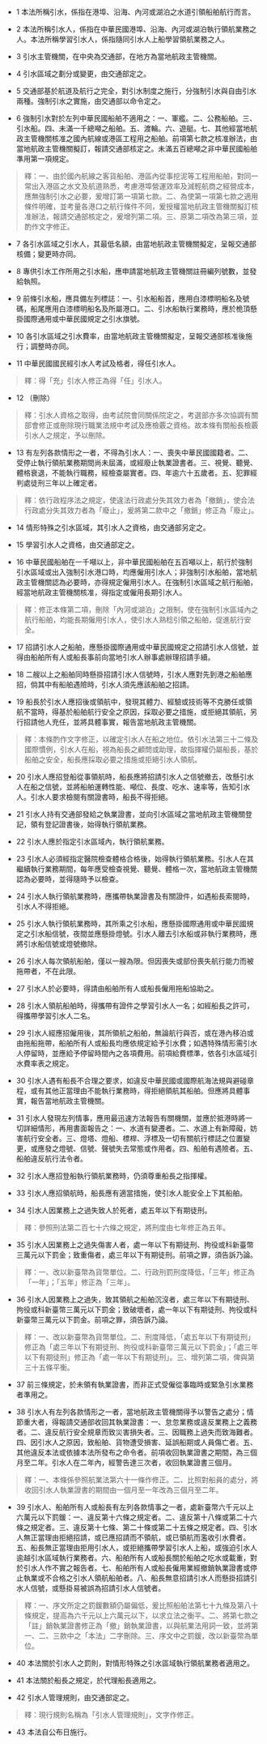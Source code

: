 * 1 本法所稱引水，係指在港埠、沿海、內河或湖泊之水道引領船舶航行而言。

* 2 本法所稱引水人，係指在中華民國港埠、沿海、內河或湖泊執行領航業務之人。本法所稱學習引水人，係指隨同引水人上船學習領航業務之人。

* 3 引水主管機關，在中央為交通部，在地方為當地航政主管機關。

* 4 引水區域之劃分或變更，由交通部定之。

* 5 交通部基於航道及航行之完全，對引水制度之施行，分強制引水與自由引水兩種。強制引水之實施，由交通部以命令定之。

* 6 強制引水對於左列中華民國船舶不適用之：一、軍艦。二、公務船舶。三、引水船。四、未滿一千總噸之船舶。五、渡輪。六、遊艇。七、其他經當地航政主管機關核准之國內航線或港區工程用之船舶。前項第七款之核准辦法，由當地航政主管機關擬訂，報請交通部核定之。未滿五百總噸之非中華民國船舶準用第一項規定。

> 釋：一、由於國內航線之客貨船舶、港區內從事挖泥等工程用船舶，對同一常出入港區之水文及航道熟悉，考慮港埠營運效率及減輕航商之經營成本，應無強制引水之必要，爰增訂第一項第七款。二、為使第一項第七款之適用條件明確，並考量各港口之航行條件不同，爰授權當地航政主管機關擬訂核准辦法，報請交通部核定之，爰增列第二項。三、原第二項改為第三項，並酌作文字修正。

* 7 各引水區域之引水人，其最低名額，由當地航政主管機關擬定，呈報交通部核備；變更時亦同。

* 8 專供引水工作所用之引水船，應申請當地航政主管機關註冊編列號數，並發給執照。

* 9 前條引水船，應具備左列標誌：一、引水船船首，應用白漆標明船名及號碼，船尾應用白漆標明船名及所屬港口。二、引水船執行業務時，應於桅頂懸掛國際通用或中華民國規定之引水旗號。

* 10 各引水區域之引水費率，由當地航政主管機關擬定，呈報交通部核准後施行；調整時亦同。

* 11 中華民國國民經引水人考試及格者，得任引水人。

> 釋：得「充」引水人修正為得「任」引水人。

* 12 （刪除）

> 釋：引水人資格之取得，由考試院會同關係院定之，考選部亦多次協調有關部會修正或刪除現行職業法規中考試及應檢覈之資格。故本條有關船長檢覈引水人之規定，予以刪除。

* 13 有左列各款情形之一者，不得為引水人：一、喪失中華民國國籍者。二、受停止執行領航業務期間尚未屆滿，或經廢止執業證書者。三、視覺、聽覺、體格衰退，不能執行職務，經檢查屬實者。四、年逾六十五歲者。五、犯罪經判處徒刑三年以上確定者。

> 釋：依行政程序法之規定，使違法行政處分失其效力者為「撤銷」，使合法行政處分失其效力者為「廢止」，爰將第二款中之「撤銷」修正為「廢止」。

* 14 情形特殊之引水區域，其引水人之資格，由交通部另定之。

* 15 學習引水人之資格，由交通部定之。

* 16 中華民國船舶在一千噸以上，非中華民國船舶在五百噸以上，航行於強制引水區域或出入強制引水港口時，均應僱用引水人；非強制引水船舶，當地航政主管機關認為必要時，亦得規定僱用引水人。在強制引水區域之航行船舶，經當地航政主管機關核准，得指定或僱用長期引水人。

> 釋：修正本條第二項，刪除「內河或湖泊」之限制，使在強制引水區域內之航行船舶，均能長期僱用引水人，使引水人熟稔引領之船舶，促進航行安全。

* 17 招請引水人之船舶，應懸掛國際通用或中華民國規定之招請引水人信號，並得由船舶所有人或船長事前向當地引水人辦事處辦理招請手續。

* 18 二艘以上之船舶同時懸掛招請引水人信號時，引水人應對先到港之船舶應招，倘其中有船舶遇險時，引水人須先應該船舶之招請。

* 19 船長於引水人應招後或領航中，發現其體力、經驗或技術等不克勝任或領航不當時，得基於船舶航行安全之原因，採取必要之措施，或拒絕其領航，另行招請他人充任，並將具體事實，報告當地航政主管機關。

> 釋：本條酌作文字修正，以確定引水人在船之地位。依引水法第三十二條及國際慣例，引水人在船，視為船長之顧問或助理，故指揮權仍屬船長，基於船舶之安全，船長應採取必要之措施或拒絕引水人領航。

* 20 引水人應招登船從事領航時，船長應將招請引水人之信號撤去，改懸引水人在船之信號，並將船舶運轉性能、噸位、長度、吃水、速率等，告知引水人。引水人要求檢閱有關證書時，船長不得拒絕。

* 21 引水人持有交通部發給之執業證書，並向引水區域之當地航政主管機關登記，領有登記證書後，始得執行領航業務。

* 22 引水人應於指定引水區域內，執行領航業務。

* 23 引水人必須經指定醫院檢查體格合格後，始得執行領航業務。引水人在其繼續執行業務期間，每年應受檢查視覺、聽覺、體格一次，當地航政主管機關認為必要時，並得隨時予以檢查。

* 24 引水人執行領航業務時，應攜帶執業證書及有關證件，如遇船長索閱時，引水人不得拒絕。

* 25 引水人執行領航業務時，其所乘之引水船，應懸掛國際通用或中華民國規定之引水船信號，夜間並應懸掛燈號。引水人離去引水船或非執行業務時，應將引水船信號或燈號撤除。

* 26 引水人每次領航船舶，僅以一艘為限。但因喪失或部份喪失航行能力而被拖帶者，不在此限。

* 27 引水人於必要時，得請由船舶所有人或船長僱用拖船協助之。

* 28 引水人領航船舶時，得攜帶有證件之學習引水人一名；如經船長之許可，得攜帶學習引水人二名。

* 29 引水人經應招僱用後，其所領航之船舶，無論航行與否，或在港內移泊或由拖船拖帶，船舶所有人或船長均應依規定給予引水費；如遇特殊情形需引水人停留時，並應給予停留時間內之各項費用。前項給費標準，依各引水區域引水費率表之規定。

* 30 引水人遇有船長不合理之要求，如違反中華民國或國際航海法規與避碰章程，或有其他正當理由不能執行業務時，得拒絕領航其船舶。但應將具體事實，報告當地航政主管機關。

* 31 引水人發現左列情事，應用最迅速方法報告有關機關，並應於抵港時將一切詳細情形，再用書面報告之：一、水道有變遷者。二、水道上有新障礙，妨害航行安全者。三、燈塔、燈船、標桿、浮標及一切有關航行標誌之位置變更，或應發之燈號、信號、聲號失去常態或作用者。四、船舶有遇險者。五、船舶違反航行法令者。

* 32 引水人應招登船執行領航業務時，仍須尊重船長之指揮權。

* 33 引水人應招領航時，船長應有適當措施，使引水人能安全上下其船舶。

* 34 引水人因業務上之過失致人於死者，處五年以下有期徒刑。

> 釋：參照刑法第二百七十六條之規定，將刑度由七年修正為五年。

* 35 引水人因業務上之過失傷害人者，處一年以下有期徒刑、拘役或科新臺幣三萬元以下罰金；致重傷者，處三年以下有期徒刑。前項之罪，須告訴乃論。

> 釋：一、改以新臺幣為貨幣單位。二、行政刑罰刑度降低，「三年」修正為「一年」；「五年」修正為「三年」。

* 36 引水人因業務上之過失，致其領航之船舶沉沒者，處三年以下有期徒刑、拘役或科新臺幣三萬元以下罰金；致破壞者，處一年以下有期徒刑、拘役或科新臺幣三萬元以下罰金。前項之罪，須告訴乃論。

> 釋：一、改以新臺幣為貨幣單位。二、刑度降低，「處五年以下有期徒刑」修正為「處三年以下有期徒刑、拘役或科新臺幣三萬元以下罰金」；「處三年以下有期徒刑」修正為「處一年以下有期徒刑」。三、增列第二項，俾與第三十五條平衡。

* 37 前三條規定，於未領有執業證書，而非正式受僱從事臨時或緊急引水業務者準用之。

* 38 引水人有左列各款情形之一者，當地航政主管機關得予以警告之處分；情節重大者，得報請交通部收回其執業證書：一、怠忽業務或違反業務上之義務者。二、違反航行安全規章而致災害損失者。三、因職務上過失而致海難者。四、因引水人之原因，致船舶、貨物遭受損害、延誤船期或人員傷亡者。五、其他違反本法或依據本法所發布之命令者。前項收回執業證書之期間，為三個月至二年。引水人在二年內，經警告達三次者，收回執業證書三個月。

> 釋：一、本條係參照航業法第六十一條作修正。二、比照對船員的處分，將收回引水人執業證書的期間由一個月至一年改為三個月至二年。

* 39 引水人、船舶所有人或船長有左列各款情事之一者，處新臺幣六千元以上六萬元以下罰鍰：一、違反第十六條之規定者。二、違反第十八條或第二十六條之規定者。三、違反第十七條、第二十條或第二十五條之規定者。四、引水人無正當理由拒絕招請，或已應招請而不領航，或已領航而濫收引水費者。五、船長無正當理由拒用引水人，或拒絕攜帶學習引水人上船，或強迫引水人逾越引水區域執行業務者。六、船舶所有人或船長關於船舶之吃水或載重，對於引水人作不實之報告者。七、船舶所有人或船長僱用業經撤銷執業證書或停止執業或不合格之引水人領航船舶者。八、船長無意招請引水人而懸掛招請引水人信號，或懸掛易被誤為招請引水人信號者。

> 釋：一、序文所定之罰鍰數額仍屬偏低，爰比照船舶法第七十九條及第八十條規定，提高為六千元以上六萬元以下，以求立法之衡平。二、將第七款之「註」銷執業證書修正為「撤」銷執業證書，以與航業法用詞一致，並將第一、二、三款中之「本法」二字刪除。三、序文中之罰鍰，改以新臺幣為單位。

* 40 本法關於引水人之罰則，對情形特殊之引水區域執行領航業務者適用之。

* 41 本法關於船長之規定，於代理船長適用之。

* 42 引水人管理規則，由交通部定之。

> 釋：現行規則名稱為「引水人管理規則」，文字作修正。

* 43 本法自公布日施行。

